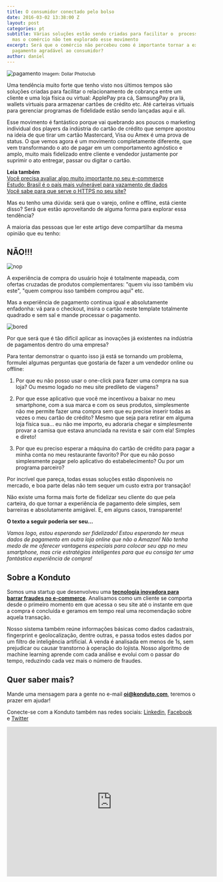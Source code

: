 ```yaml
---
title: O consumidor conectado pelo bolso
date: 2016-03-02 13:38:00 Z
layout: post
categories: pt
subtitle: Várias soluções estão sendo criadas para facilitar o  processo de pagamento,
  mas o comércio não tem explorado esse movimento
excerpt: Será que o comércio não percebeu como é importante tornar a experiência de
  pagamento agradável ao consumidor?
author: daniel
---
```


![pagamento](/images/160303-payment.png)
<small>Imagem: Dollar Photoclub</small>

Uma tendência muito forte que tenho visto nos últimos tempos são soluções criadas para facilitar o relacionamento de cobrança entre um cliente e uma loja física ou virtual: ApplePay pra cá, SamsungPay pra lá, wallets virtuais para armazenar cartões de crédito etc. Até carteiras virtuais para gerenciar programas de fidelidade estão sendo lançadas aqui e ali. 

Esse movimento é fantástico porque vai quebrando aos poucos o marketing individual dos players da indústria do cartão de crédito que sempre apostou na ideia de que tirar um cartão Mastercard, Visa ou Amex é uma prova de status. O que vemos agora é um movimento completamente diferente, que vem transformando o ato de pagar em um comportamento agnóstico e amplo, muito mais fidelizado entre cliente e vendedor justamente por suprimir o ato entregar, passar ou digitar o cartão. 

**Leia também**  
[Você precisa avaliar algo muito importante no seu e-commerce](https://blog.konduto.com/pt/2016/01/avaliacao-importante-ecommerce/?utm_source=konduto&utm_medium=blog&utm_campaign=conteudo)  
[Estudo: Brasil é o país mais vulnerável para vazamento de dados](https://blog.konduto.com/pt/2016/01/vazamento-dados-estudo-brasil/?utm_source=konduto&utm_medium=blog&utm_campaign=conteudo)  
[Você sabe para que serve o HTTPS no seu site?](https://blog.konduto.com/pt/2015/11/para-que-serve-o-https-no-seu-ecommerce/?utm_source=konduto&utm_medium=blog&utm_campaign=conteudo)

Mas eu tenho uma dúvida: será que o varejo, online e offline, está ciente disso? Será que estão aproveitando de alguma forma para explorar essa tendência?

A maioria das pessoas que ler este artigo deve compartilhar da mesma opinião que eu tenho: 

## NÃO!!!

![nop](/images/160303-no.gif)

A experiência de compra do usuário hoje é totalmente mapeada, com ofertas cruzadas de produtos complementares: "quem viu isso também viu este", "quem comprou isso também comprou aqui" etc. 

Mas a experiência de pagamento continua igual e absolutamente enfadonha: vá para o checkout, insira o cartão neste template totalmente quadrado e sem sal e mande processar o pagamento. 

![bored](/images/160303-bored.gif)

Por que será que é tão difícil aplicar as inovações já existentes na indústria de pagamentos dentro do uma empresa? 

Para tentar demonstrar o quanto isso já está se tornando um problema, formulei algumas perguntas que gostaria de fazer a um vendedor online ou offline:

1. Por que eu não posso usar o one-click para fazer uma compra na sua loja? Ou mesmo logado no meu site predileto de viagens?  

2. Por que esse aplicativo que você me incentivou a baixar no meu smartphone, com a sua marca e com os seus produtos, simplesmente não me permite fazer uma compra sem que eu precise inserir todas as vezes o meu cartão de crédito? Mesmo que seja para retirar em alguma loja física sua... eu não me importo, eu adoraria chegar e simplesmente provar a camisa que estava anunciada na revista e sair com ela! Simples e direto!

3. Por que eu preciso esperar a máquina do cartão de crédito para pagar a minha conta no meu restaurante favorito? Por que eu não posso simplesmente pagar pelo aplicativo do estabelecimento?  Ou por um programa parceiro?

Por incrível que pareça, todas essas soluções estão disponíveis no mercado, e boa parte delas não tem sequer um custo extra por transação!

Não existe uma forma mais forte de fidelizar seu cliente do que pela carteira, do que tornar a experiência de pagamento dele simples, sem barreiras e absolutamente amigável. E, em alguns casos, transparente!

**O texto a seguir poderia ser seu…**

*Vamos logo, estou esperando ser fidelizado! Estou esperando ter meus dados de pagamento em outra loja online que não a Amazon! Não tenha medo de me oferecer vantagens especiais para colocar seu app no meu smartphone, mas crie estratégias inteligentes para que eu consiga ter uma fantástica experiência de compra!*

## Sobre a Konduto  

Somos uma startup que desenvolveu uma **[tecnologia inovadora para barrar fraudes no e-commerce](http://konduto.com/?utm_source=konduto&utm_medium=blog&utm_campaign=conteudo)**. Analisamos como um cliente se comporta desde o primeiro momento em que acessa o seu site até o instante em que a compra é concluída e geramos em tempo real uma recomendação sobre aquela transação. 

Nosso sistema também reúne informações básicas como dados cadastrais, fingerprint e geolocalização, dentre outras, e passa todos estes dados por um filtro de inteligência artificial. A venda é analisada em menos de 1s, sem prejudicar ou causar transtorno à operação do lojista. Nosso algoritmo de machine learning aprende com cada análise e evolui com o passar do tempo, reduzindo cada vez mais o número de fraudes. 

## Quer saber mais? 


Mande uma mensagem para a gente no e-mail **oi@konduto.com**, teremos o prazer em ajudar!

Conecte-se com a Konduto também nas redes sociais: [Linkedin](https://www.linkedin.com/company/konduto), [Facebook](https://www.facebook.com/konduto) e [Twitter](https://twitter.com/Konduto_)  

<iframe src="https://www.facebook.com/plugins/video.php?href=https%3A%2F%2Fwww.facebook.com%2Fkonduto%2Fvideos%2F613187352119217%2F&show_text=1&width=560" width="560" height="400" style="border:none;overflow:hidden" scrolling="no" frameborder="0" allowTransparency="true"></iframe>